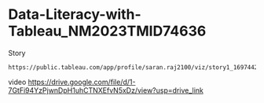 # Data-Literacy-with-Tableau_NM2023TMID74636
  Story

   
    https://public.tableau.com/app/profile/saran.raj2100/viz/story1_16974426165630/Story1
    
video
https://drive.google.com/file/d/1-7GtFi94YzPjwnDpH1uhCTNXEfvN5xDz/view?usp=drive_link
